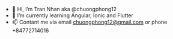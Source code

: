 - 👋 Hi, I’m Tran Nhan aka @chuongphong12
- 🌱 I’m currently learning Angular, Ionic and Flutter
- 📫 Contant me via email chuongphong12@gmail.com or phone +84772714016

<!---
chuongphong12/chuongphong12 is a ✨ special ✨ repository because its `README.md` (this file) appears on your GitHub profile.
You can click the Preview link to take a look at your changes.
--->

